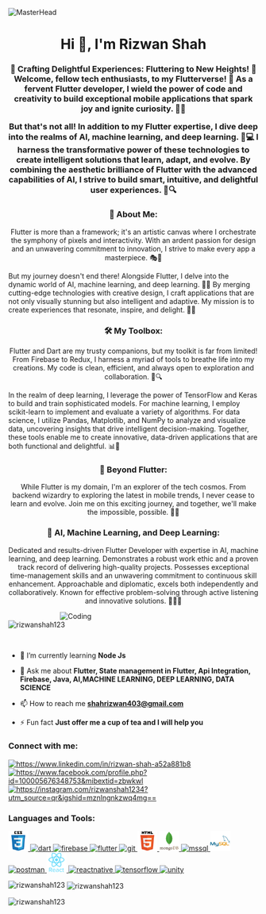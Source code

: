 ![MasterHead](https://1.bp.blogspot.com/-7A4WynwLsMw/XbBpCXG8fHI/AAAAAAAAMt4/uOa1bpLskYgrwGbllhSu2SDj_Mig8SXJQCLcBGAsYHQ/s1600/2000_600px.gif)
<h1 align="center">Hi 👋, I'm Rizwan Shah</h1>
<h3 align="center">🚀 Crafting Delightful Experiences: Fluttering to New Heights! 🎉 Welcome, fellow tech enthusiasts, to my Flutterverse! 🌌 As a fervent Flutter developer, I wield the power of code and creativity to build exceptional mobile applications that spark joy and ignite curiosity. 🚀💡

But that's not all! In addition to my Flutter expertise, I dive deep into the realms of AI, machine learning, and deep learning. 🤖💻 I harness the transformative power of these technologies to create intelligent solutions that learn, adapt, and evolve. By combining the aesthetic brilliance of Flutter with the advanced capabilities of AI, I strive to build smart, intuitive, and delightful user experiences. 🌟🔍
</h3>
<h3 align="center">🎨 About Me:</h3>
<p align="center">Flutter is more than a framework; it's an artistic canvas where I orchestrate the symphony of pixels and interactivity. With an ardent passion for design and an unwavering commitment to innovation, I strive to make every app a masterpiece. 🎭🎨

But my journey doesn't end there! Alongside Flutter, I delve into the dynamic world of AI, machine learning, and deep learning. 🤖💡 By merging cutting-edge technologies with creative design, I craft applications that are not only visually stunning but also intelligent and adaptive. My mission is to create experiences that resonate, inspire, and delight. 🌟🚀</p>
<h3 align="center">🛠️ My Toolbox:</h3>
<p align="center">Flutter and Dart are my trusty companions, but my toolkit is far from limited! From Firebase to Redux, I harness a myriad of tools to breathe life into my creations. My code is clean, efficient, and always open to exploration and collaboration. 🔧🔍

In the realm of deep learning, I leverage the power of TensorFlow and Keras to build and train sophisticated models. For machine learning, I employ scikit-learn to implement and evaluate a variety of algorithms. For data science, I utilize Pandas, Matplotlib, and NumPy to analyze and visualize data, uncovering insights that drive intelligent decision-making. Together, these tools enable me to create innovative, data-driven applications that are both functional and delightful. 📊🤖</p>
<h3 align="center">🌟 Beyond Flutter:</h3>
<p align="center">While Flutter is my domain, I'm an explorer of the tech cosmos. From backend wizardry to exploring the latest in mobile trends, I never cease to learn and evolve. Join me on this exciting journey, and together, we'll make the impossible, possible. 🌠🚀</p>
<h3 align="center">🧠 AI, Machine Learning, and Deep Learning:</h3>
<p align="center">Dedicated and results-driven Flutter Developer with expertise in AI, machine learning, and deep learning. Demonstrates a robust work ethic and a proven track record of delivering high-quality projects. Possesses exceptional time-management skills and an unwavering commitment to continuous skill enhancement. Approachable and diplomatic, excels both independently and collaboratively. Known for effective problem-solving through active listening and innovative solutions. 🧠🤖💡</p>
<img align="right" alt="Coding" width="400" src="https://i.pinimg.com/564x/a7/6b/64/a76b6404c6296b32ed0a85dcf334d188.jpg">
<p align="left"> <img src="https://komarev.com/ghpvc/?username=rizwanshah123&label=Profile%20views&color=0e75b6&style=flat" alt="rizwanshah123" /> </p>
<p align="left"> <a href="https://twitter.com/" target="blank"><img src="https://img.shields.io/twitter/follow/?logo=twitter&style=for-the-badge" alt="" /></a> </p>

- 🌱 I’m currently learning **Node Js**

- 💬 Ask me about **Flutter, State management in Flutter, Api Integration, Firebase, Java, AI,MACHINE LEARNING, DEEP LEARNING, DATA SCIENCE**

- 📫 How to reach me **shahrizwan403@gmail.com**

- ⚡ Fun fact **Just offer me a cup of tea and I will help you**

<h3 align="left">Connect with me:</h3>
<p align="left">
<a href="https://linkedin.com/in/https://www.linkedin.com/in/rizwan-shah-a52a881b8" target="blank"><img align="center" src="https://raw.githubusercontent.com/rahuldkjain/github-profile-readme-generator/master/src/images/icons/Social/linked-in-alt.svg" alt="https://www.linkedin.com/in/rizwan-shah-a52a881b8" height="30" width="40" /></a>
<a href="https://fb.com/https://www.facebook.com/profile.php?id=100005676348753&mibextid=zbwkwl" target="blank"><img align="center" src="https://raw.githubusercontent.com/rahuldkjain/github-profile-readme-generator/master/src/images/icons/Social/facebook.svg" alt="https://www.facebook.com/profile.php?id=100005676348753&mibextid=zbwkwl" height="30" width="40" /></a>
<a href="https://instagram.com/https://instagram.com/rizwanshah1234?utm_source=qr&igshid=mznlngnkzwq4mg==" target="blank"><img align="center" src="https://raw.githubusercontent.com/rahuldkjain/github-profile-readme-generator/master/src/images/icons/Social/instagram.svg" alt="https://instagram.com/rizwanshah1234?utm_source=qr&igshid=mznlngnkzwq4mg==" height="30" width="40" /></a>
</p>

<h3 align="left">Languages and Tools:</h3>
<p align="left"> <a href="https://www.w3schools.com/css/" target="_blank" rel="noreferrer"> <img src="https://raw.githubusercontent.com/devicons/devicon/master/icons/css3/css3-original-wordmark.svg" alt="css3" width="40" height="40"/> </a> <a href="https://dart.dev" target="_blank" rel="noreferrer"> <img src="https://www.vectorlogo.zone/logos/dartlang/dartlang-icon.svg" alt="dart" width="40" height="40"/> </a> <a href="https://firebase.google.com/" target="_blank" rel="noreferrer"> <img src="https://www.vectorlogo.zone/logos/firebase/firebase-icon.svg" alt="firebase" width="40" height="40"/> </a> <a href="https://flutter.dev" target="_blank" rel="noreferrer"> <img src="https://www.vectorlogo.zone/logos/flutterio/flutterio-icon.svg" alt="flutter" width="40" height="40"/> </a> <a href="https://git-scm.com/" target="_blank" rel="noreferrer"> <img src="https://www.vectorlogo.zone/logos/git-scm/git-scm-icon.svg" alt="git" width="40" height="40"/> </a> <a href="https://www.w3.org/html/" target="_blank" rel="noreferrer"> <img src="https://raw.githubusercontent.com/devicons/devicon/master/icons/html5/html5-original-wordmark.svg" alt="html5" width="40" height="40"/> </a> <a href="https://www.mongodb.com/" target="_blank" rel="noreferrer"> <img src="https://raw.githubusercontent.com/devicons/devicon/master/icons/mongodb/mongodb-original-wordmark.svg" alt="mongodb" width="40" height="40"/> </a> <a href="https://www.microsoft.com/en-us/sql-server" target="_blank" rel="noreferrer"> <img src="https://www.svgrepo.com/show/303229/microsoft-sql-server-logo.svg" alt="mssql" width="40" height="40"/> </a> <a href="https://www.mysql.com/" target="_blank" rel="noreferrer"> <img src="https://raw.githubusercontent.com/devicons/devicon/master/icons/mysql/mysql-original-wordmark.svg" alt="mysql" width="40" height="40"/> </a> <a href="https://postman.com" target="_blank" rel="noreferrer"> <img src="https://www.vectorlogo.zone/logos/getpostman/getpostman-icon.svg" alt="postman" width="40" height="40"/> </a> <a href="https://reactjs.org/" target="_blank" rel="noreferrer"> <img src="https://raw.githubusercontent.com/devicons/devicon/master/icons/react/react-original-wordmark.svg" alt="react" width="40" height="40"/> </a> <a href="https://reactnative.dev/" target="_blank" rel="noreferrer"> <img src="https://reactnative.dev/img/header_logo.svg" alt="reactnative" width="40" height="40"/> </a> <a href="https://www.tensorflow.org" target="_blank" rel="noreferrer"> <img src="https://www.vectorlogo.zone/logos/tensorflow/tensorflow-icon.svg" alt="tensorflow" width="40" height="40"/> </a> <a href="https://unity.com/" target="_blank" rel="noreferrer"> <img src="https://www.vectorlogo.zone/logos/unity3d/unity3d-icon.svg" alt="unity" width="40" height="40"/> </a> </p>

<p><img align="left" src="https://github-readme-stats.vercel.app/api/top-langs?username=rizwanshah123&show_icons=true&locale=en&layout=compact" alt="rizwanshah123" /></p>

<p>&nbsp;<img align="center" src="https://github-readme-stats.vercel.app/api?username=rizwanshah123&show_icons=true&locale=en" alt="rizwanshah123" /></p>

<p><img align="center" src="https://github-readme-streak-stats.herokuapp.com/?user=rizwanshah123&" alt="rizwanshah123" /></p>
